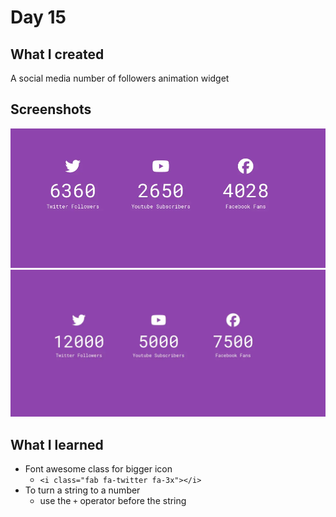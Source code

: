 # Day 15

## What I created

A social media number of followers animation widget

## Screenshots

![Number ticks up](./screenshots/full1.webp)
![Number stays at correct value](./screenshots/full2.webp)

## What I learned

-   Font awesome class for bigger icon
    -   `<i class="fab fa-twitter fa-3x"></i>`
-   To turn a string to a number
    -   use the `+` operator before the string

